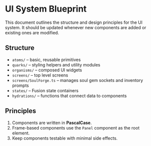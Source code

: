# UI System Blueprint

This document outlines the structure and design principles for the UI system.
It should be updated whenever new components are added or existing ones are
modified.

## Structure

- `atoms/` – basic, reusable primitives
- `quarks/` – styling helpers and utility modules
- `organisms/` – composed UI widgets
- `screens/` – top level screens
- `screens/SoulForge.ts` – manages soul gem sockets and inventory prompts
- `states/` – Fusion state containers
- `hydrations/` – functions that connect data to components

## Principles

1. Components are written in **PascalCase**.
2. Frame-based components use the `Panel` component as the root element.
3. Keep components testable with minimal side effects.

